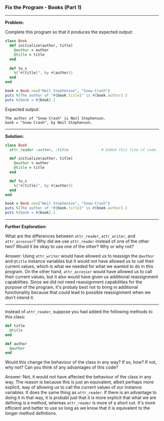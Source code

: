 ### Fix the Program - Books (Part 1)

----

**Problem:**



Complete this program so that it produces the expected output:

```ruby
class Book
  def initialize(author, title)
    @author = author
    @title = title
  end
  
  def to_s
    %("#{title}", by #{author})
  end
end

book = Book.new("Neil Stephenson", "Snow Crash")
puts %(The author of "#{book.title}" is #{book.author}.)
puts %(book = #{book}.)
```

Expected output:

```
The author of "Snow Crash" is Neil Stephenson.
book = "Snow Crash", by Neil Stephenson.
```

---

**Solution:**

```ruby
class Book
  attr_reader :author, :title				# Added this line of code.

  def initialize(author, title)
    @author = author
    @title = title
  end

  def to_s
    %("#{title}", by #{author})
  end
end

book = Book.new("Neil Stephenson", "Snow Crash")
puts %(The author of "#{book.title}" is #{book.author}.)
puts %(book = #{book}.)
```

---

**Further Exploration:**



What are the differences between `attr_reader`, `attr_writer`, and `attr_accessor`? Why did we use `attr_reader` instead of one of the other two? Would it be okay to use one of the other? Why or why not?



Answer: Using `attr_writer` would have allowed us to reassign the `@author` and `@title` instance variables but it would not have allowed us to call their current values, which is what we needed for what we wanted to do in this program. On the other hand, `attr_accessor` would have allowed us to call their current values, but it also would have given us additional reassignment capabilities. Since we did not need reassignment capabilities for the purpose of the program, it's probaly best not to bring in additional functionality because that could lead to possible reassignment when we don't intend it.

---

Instead of `attr_reader`, suppose you had added the following methods to this class:

```ruby
def title
  @title
end

def author
  @author
end
```

Would this change the behaviour of the class in any way? If so, how? If not, why not? Can you think of any advantages of this code?



Answer: Not, it would not have affected the behaviour of the class in any way. The reason is because this is just an equivalent, albeit perhaps more explicit, way of allowing us to call the current values of our instance variables. It does the same thing as `attr_reader`. If there is an advantage to doing it in that way, it is probabl just that it is more explicit that what we are defining is a method, whereas `attr_reader` is more of a short cut. It's more efficient and better to use so long as we know that it is equivalent to the longer method defintions. 

